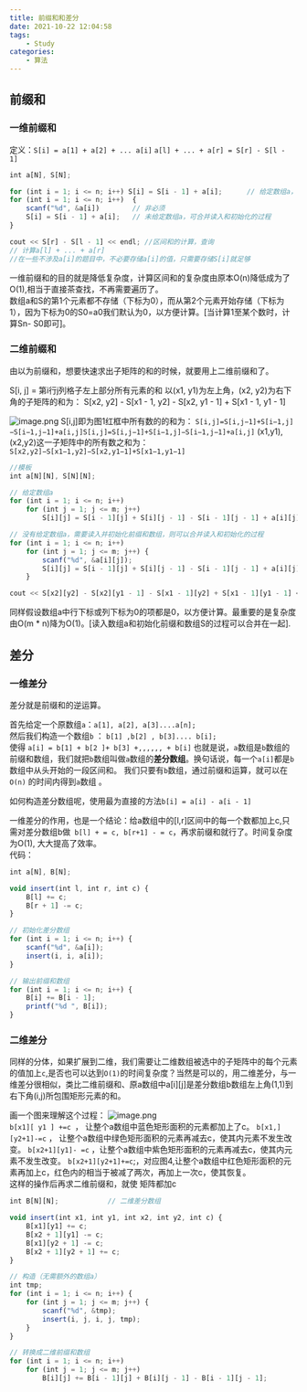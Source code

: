 ```yaml
---
title: 前缀和和差分
date: 2021-10-22 12:04:58
tags: 
    - Study
categories: 
    - 算法
---
```

## 前缀和
### 一维前缀和
定义：`S[i] = a[1] + a[2] + ... a[i]` `a[l] + ... + a[r] = S[r] - S[l - 1]`

```js
int a[N], S[N];

for (int i = 1; i <= n; i++) S[i] = S[i - 1] + a[i];      // 给定数组a，初始化前缀和数组S
for (int i = 1; i <= n; i++)  {
    scanf("%d", &a[i])        // 非必须
    S[i] = S[i - 1] + a[i];   // 未给定数组a，可合并读入和初始化的过程
}

cout << S[r] - S[l - 1] << endl; //区间和的计算，查询                      
// 计算a[l] + ... + a[r]
//在一些不涉及a[i]的题目中，不必要存储a[i]的值，只需要存储S[i]就足够
```
一维前缀和的目的就是降低复杂度，计算区间和的复杂度由原本O(n)降低成为了O(1),相当于直接茶查找，不再需要遍历了。  
数组a和S的第1个元素都不存储（下标为0），而从第2个元素开始存储（下标为1），因为下标为0的S0=a0我们默认为0，以方便计算。[当计算1至某个数时，计算Sn- S0即可]。
### 二维前缀和
由以为前缀和，想要快速求出子矩阵的和的时候，就要用上二维前缀和了。 

S[i, j] = 第i行j列格子左上部分所有元素的和
以(x1, y1)为左上角，(x2, y2)为右下角的子矩阵的和为：
S[x2, y2] - S[x1 - 1, y2] - S[x2, y1 - 1] + S[x1 - 1, y1 - 1]  

![image.png](https://p6-juejin.byteimg.com/tos-cn-i-k3u1fbpfcp/bf37a3aeee024960ae2641dfa6469a18~tplv-k3u1fbpfcp-watermark.image?)
S[i,j]即为图1红框中所有数的的和为：
`S[i,j]=S[i,j−1]+S[i−1,j]−S[i−1,j−1]+a[i,j]S[i,j]=S[i,j−1]+S[i−1,j]−S[i−1,j−1]+a[i,j]`
(x1,y1),(x2,y2)这一子矩阵中的所有数之和为：`S[x2,y2]−S[x1−1,y2]−S[x2,y1−1]+S[x1−1,y1−1]`  

```js
//模板
int a[N][N], S[N][N];

// 给定数组a
for (int i = 1; i <= n; i++)
    for (int j = 1; j <= m; j++) 
        S[i][j] = S[i - 1][j] + S[i][j - 1] - S[i - 1][j - 1] + a[i][j];//可以拆开写

// 没有给定数组a，需要读入并初始化前缀和数组，则可以合并读入和初始化的过程
for (int i = 1; i <= n; i++)
    for (int j = 1; j <= m; j++) {
        scanf("%d", &a[i][j]);
        S[i][j] = S[i - 1][j] + S[i][j - 1] - S[i - 1][j - 1] + a[i][j];
    }

cout << S[x2][y2] - S[x2][y1 - 1] - S[x1 - 1][y2] + S[x1 - 1][y1 - 1] << endl;      // 使用

```
同样假设数组a中行下标或列下标为0的项都是0，以方便计算。最重要的是复杂度由O(m * n)降为O(1)。[读入数组a和初始化前缀和数组S的过程可以合并在一起].
## 差分
### 一维差分
差分就是前缀和的逆运算。  

首先给定一个原数组`a`：`a[1], a[2], a[3]....a[n];`  
然后我们构造一个数组`b` ： `b[1] ,b[2] , b[3].... b[i];`  
使得 `a[i] = b[1] + b[2 ]+ b[3] +,,,,,, + b[i]`  也就是说，`a`数组是`b`数组的前缀和数组，我们就把`b`数组叫做`a`数组的**差分数组**。换句话说，每一个`a[i]`都是`b`数组中从头开始的一段区间和。  我们只要有`b`数组，通过前缀和运算，就可以在`O(n)` 的时间内得到`a`数组 。

如何构造差分数组呢，使用最为直接的方法`b[i] = a[i] - a[i - 1]`

一维差分的作用，也是一个结论：给a数组中的[l,r]区间中的每一个数都加上c,只需对差分数组b做` b[l] + = c, b[r+1] - = c`，再求前缀和就行了。时间复杂度为O(1), 大大提高了效率。  
代码：

```js
int a[N], B[N];

void insert(int l, int r, int c) {
    B[l] += c;
    B[r + 1] -= c;
}

// 初始化差分数组
for (int i = 1; i <= n; i++) {
    scanf("%d", &a[i]);
    insert(i, i, a[i]);
}

// 输出前缀和数组
for (int i = 1; i <= n; i++) {
    B[i] += B[i - 1];
    printf("%d ", B[i]);
}
```
### 二维差分
同样的分体，如果扩展到二维，我们需要让二维数组被选中的子矩阵中的每个元素的值加上`c`,是否也可以达到`O(1)`的时间复杂度？当然是可以的，用二维差分，与一维差分很相似，类比二维前缀和、原a数组中a[i][j]是差分数组b数组左上角(1,1)到右下角(i,j)所包围矩形元素的和。  

画一个图来理解这个过程：
![image.png](https://p9-juejin.byteimg.com/tos-cn-i-k3u1fbpfcp/03e14067b0f244aebbd5086992040b3a~tplv-k3u1fbpfcp-watermark.image?)  
`b[x1][ y1 ] +=c `， 让整个a数组中蓝色矩形面积的元素都加上了c。
`b[x1,][y2+1]-=c` ， 让整个a数组中绿色矩形面积的元素再减去c，使其内元素不发生改变。
`b[x2+1][y1]- =c` ，让整个a数组中紫色矩形面积的元素再减去c，使其内元素不发生改变。
`b[x2+1][y2+1]+=c`;，对应图4,让整个a数组中红色矩形面积的元素再加上c，红色内的相当于被减了两次，再加上一次c，使其恢复。  
这样的操作后再求二维前缀和，就使  矩阵都加c

```js
int B[N][N];            // 二维差分数组

void insert(int x1, int y1, int x2, int y2, int c) {
    B[x1][y1] += c;
    B[x2 + 1][y1] -= c;
    B[x1][y2 + 1] -= c;
    B[x2 + 1][y2 + 1] += c;
}

// 构造（无需额外的数组a）
int tmp;
for (int i = 1; i <= n; i++) {
    for (int j = 1; j <= m; j++) {
        scanf("%d", &tmp);
        insert(i, j, i, j, tmp);
    }
}

// 转换成二维前缀和数组
for (int i = 1; i <= n; i++)
    for (int j = 1; j <= m; j++)
        B[i][j] += B[i - 1][j] + B[i][j - 1] - B[i - 1][j - 1];
```